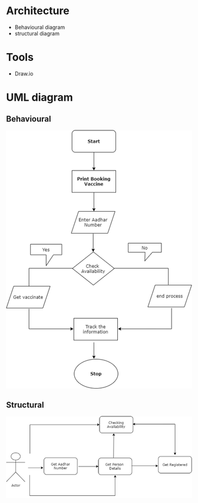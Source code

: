 
# Architecture

   - Behavioural diagram
   - structural diagram

# Tools
  
  - Draw.io 
                                
# UML diagram

## Behavioural

![Test Image 5](https://github.com/sumithra18/M1_Covid_Vaccination_Booking_System/blob/main/2_Design/behavioural.png)
  
  
## Structural
![Test Image 6](https://github.com/sumithra18/M1_Covid_Vaccination_Booking_System/blob/main/2_Design/Structural%20diagram.png)
